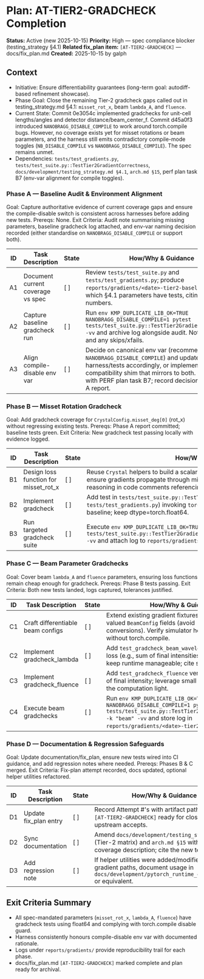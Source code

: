 # Plan: AT-TIER2-GRADCHECK Completion

**Status:** Active (new 2025-10-15)
**Priority:** High — spec compliance blocker (testing_strategy §4.1)
**Related fix_plan item:** `[AT-TIER2-GRADCHECK]` — docs/fix_plan.md
**Created:** 2025-10-15 by galph

## Context
- Initiative: Ensure differentiability guarantees (long-term goal: autodiff-based refinement showcase).
- Phase Goal: Close the remaining Tier-2 gradcheck gaps called out in testing_strategy.md §4.1: `misset_rot_x`, beam `lambda_A`, and `fluence`.
- Current State: Commit 0e3054c implemented gradchecks for unit-cell lengths/angles and detector distance/beam_center_f. Commit d45a0f3 introduced `NANOBRAGG_DISABLE_COMPILE` to work around torch.compile bugs. However, no coverage exists yet for misset rotations or beam parameters, and the harness still emits contradictory compile-mode toggles (`NB_DISABLE_COMPILE` vs `NANOBRAGG_DISABLE_COMPILE`). The spec remains unmet.
- Dependencies: `tests/test_gradients.py`, `tests/test_suite.py::TestTier2GradientCorrectness`, `docs/development/testing_strategy.md §4.1`, `arch.md §15`, perf plan task B7 (env-var alignment for compile toggles).

### Phase A — Baseline Audit & Environment Alignment
Goal: Capture authoritative evidence of current coverage gaps and ensure the compile-disable switch is consistent across harnesses before adding new tests.
Prereqs: None.
Exit Criteria: Audit note summarising missing parameters, baseline gradcheck log attached, and env-var naming decision recorded (either standardise on `NANOBRAGG_DISABLE_COMPILE` or support both).

| ID | Task Description | State | How/Why & Guidance |
| --- | --- | --- | --- |
| A1 | Document current coverage vs spec | [ ] | Review `tests/test_suite.py` and `tests/test_gradients.py`; produce `reports/gradients/<date>-tier2-baseline.md` listing which §4.1 parameters have tests, citing line numbers. |
| A2 | Capture baseline gradcheck run | [ ] | Run `env KMP_DUPLICATE_LIB_OK=TRUE NANOBRAGG_DISABLE_COMPILE=1 pytest tests/test_suite.py::TestTier2GradientCorrectness -vv` and archive log alongside audit. Note runtime and any skips/xfails. |
| A3 | Align compile-disable env var | [ ] | Decide on canonical env var (recommend `NANOBRAGG_DISABLE_COMPILE`) and update harness/tests accordingly, or implement compatibility shim that mirrors to both. Coordinate with PERF plan task B7; record decision in the Phase A report. |

### Phase B — Misset Rotation Gradcheck
Goal: Add gradcheck coverage for `CrystalConfig.misset_deg[0]` (rot_x) without regressing existing tests.
Prereqs: Phase A report committed; baseline tests green.
Exit Criteria: New gradcheck test passing locally with evidence logged.

| ID | Task Description | State | How/Why & Guidance |
| --- | --- | --- | --- |
| B1 | Design loss function for misset_rot_x | [ ] | Reuse `Crystal` helpers to build a scalar depending on rotated reciprocal vectors; ensure gradients propagate through misset pipeline (Core Rule #12). Document reasoning in code comments referencing nanoBragg.c lines 1521–1527. |
| B2 | Implement gradcheck | [ ] | Add test in `tests/test_suite.py::TestTier2GradientCorrectness` (or helper in `tests/test_gradients.py`) invoking `torch.autograd.gradcheck` on rot_x at 89° baseline; keep dtype=torch.float64. |
| B3 | Run targeted gradcheck suite | [ ] | Execute `env KMP_DUPLICATE_LIB_OK=TRUE NANOBRAGG_DISABLE_COMPILE=1 pytest tests/test_suite.py::TestTier2GradientCorrectness::test_gradcheck_misset_rot_x -vv` and attach log to `reports/gradients/<date>-tier2-phaseB.log`. |

### Phase C — Beam Parameter Gradchecks
Goal: Cover beam `lambda_A` and `fluence` parameters, ensuring loss functions remain cheap enough for gradcheck.
Prereqs: Phase B tests passing.
Exit Criteria: Both new tests landed, logs captured, tolerances justified.

| ID | Task Description | State | How/Why & Guidance |
| --- | --- | --- | --- |
| C1 | Craft differentiable beam configs | [ ] | Extend existing gradient fixtures to accept tensor-valued `BeamConfig` fields (avoid `.item()` conversions). Verify simulator honours float64 inputs without torch.compile. |
| C2 | Implement gradcheck_lambda | [ ] | Add `test_gradcheck_beam_wavelength` using a scalar loss (e.g., sum of final intensities for 8×8 ROI) to keep runtime manageable; cite spec requirement. |
| C3 | Implement gradcheck_fluence | [ ] | Add `test_gradcheck_fluence` verifying linear scaling of final intensity; leverage small detector ROI to keep the computation light. |
| C4 | Execute beam gradchecks | [ ] | Run `env KMP_DUPLICATE_LIB_OK=TRUE NANOBRAGG_DISABLE_COMPILE=1 pytest tests/test_suite.py::TestTier2GradientCorrectness -k "beam" -vv` and store log in `reports/gradients/<date>-tier2-phaseC.log`. |

### Phase D — Documentation & Regression Safeguards
Goal: Update documentation/fix_plan, ensure new tests wired into CI guidance, and add regression notes where needed.
Prereqs: Phases B & C merged.
Exit Criteria: Fix-plan attempt recorded, docs updated, optional helper utilities refactored.

| ID | Task Description | State | How/Why & Guidance |
| --- | --- | --- | --- |
| D1 | Update fix_plan entry | [ ] | Record Attempt #'s with artifact paths; mark `[AT-TIER2-GRADCHECK]` ready for closure once upstream accepts. |
| D2 | Sync documentation | [ ] | Amend `docs/development/testing_strategy.md` (Tier-2 matrix) and `arch.md §15` with new coverage description; cite the new test names. |
| D3 | Add regression note | [ ] | If helper utilities were added/modified for gradient paths, document usage in `docs/development/pytorch_runtime_checklist.md` or equivalent. |

## Exit Criteria Summary
- All spec-mandated parameters (`misset_rot_x`, `lambda_A`, `fluence`) have gradcheck tests using float64 and complying with torch.compile disable guard.
- Harness consistently honours compile-disable env var with documented rationale.
- Logs under `reports/gradients/` provide reproducibility trail for each phase.
- docs/fix_plan.md `[AT-TIER2-GRADCHECK]` marked complete and plan ready for archival.

